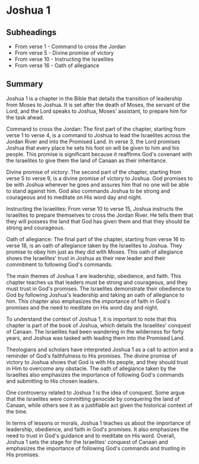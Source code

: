 # Joshua 1

## Subheadings

* From verse 1 - Command to cross the Jordan
* From verse 5 - Divine promise of victory
* From verse 10 - Instructing the Israelites
* From verse 16 - Oath of allegiance

## Summary

Joshua 1 is a chapter in the Bible that details the transition of leadership from Moses to Joshua. It is set after the death of Moses, the servant of the Lord, and the Lord speaks to Joshua, Moses' assistant, to prepare him for the task ahead.

Command to cross the Jordan:
The first part of the chapter, starting from verse 1 to verse 4, is a command to Joshua to lead the Israelites across the Jordan River and into the Promised Land. In verse 3, the Lord promises Joshua that every place he sets his foot on will be given to him and his people. This promise is significant because it reaffirms God's covenant with the Israelites to give them the land of Canaan as their inheritance.

Divine promise of victory:
The second part of the chapter, starting from verse 5 to verse 9, is a divine promise of victory to Joshua. God promises to be with Joshua wherever he goes and assures him that no one will be able to stand against him. God also commands Joshua to be strong and courageous and to meditate on His word day and night.

Instructing the Israelites:
From verse 10 to verse 15, Joshua instructs the Israelites to prepare themselves to cross the Jordan River. He tells them that they will possess the land that God has given them and that they should be strong and courageous.

Oath of allegiance:
The final part of the chapter, starting from verse 16 to verse 18, is an oath of allegiance taken by the Israelites to Joshua. They promise to obey him just as they did with Moses. This oath of allegiance shows the Israelites' trust in Joshua as their new leader and their commitment to following God's commands.

The main themes of Joshua 1 are leadership, obedience, and faith. This chapter teaches us that leaders must be strong and courageous, and they must trust in God's promises. The Israelites demonstrate their obedience to God by following Joshua's leadership and taking an oath of allegiance to him. This chapter also emphasizes the importance of faith in God's promises and the need to meditate on His word day and night.

To understand the context of Joshua 1, it is important to note that this chapter is part of the book of Joshua, which details the Israelites' conquest of Canaan. The Israelites had been wandering in the wilderness for forty years, and Joshua was tasked with leading them into the Promised Land.

Theologians and scholars have interpreted Joshua 1 as a call to action and a reminder of God's faithfulness to His promises. The divine promise of victory to Joshua shows that God is with His people, and they should trust in Him to overcome any obstacle. The oath of allegiance taken by the Israelites also emphasizes the importance of following God's commands and submitting to His chosen leaders.

One controversy related to Joshua 1 is the idea of conquest. Some argue that the Israelites were committing genocide by conquering the land of Canaan, while others see it as a justifiable act given the historical context of the time.

In terms of lessons or morals, Joshua 1 teaches us about the importance of leadership, obedience, and faith in God's promises. It also emphasizes the need to trust in God's guidance and to meditate on His word. Overall, Joshua 1 sets the stage for the Israelites' conquest of Canaan and emphasizes the importance of following God's commands and trusting in His promises.